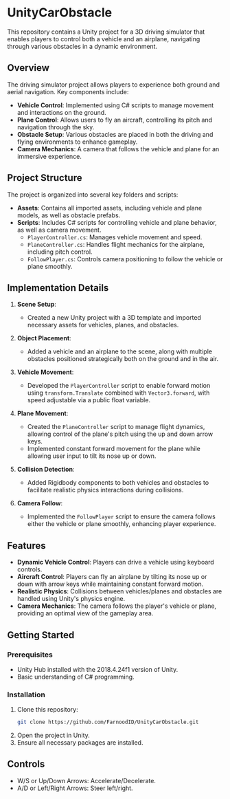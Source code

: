 # UnityCarObstacle

This repository contains a Unity project for a 3D driving simulator that enables players to control both a vehicle and an airplane, navigating through various obstacles in a dynamic environment.

## Overview

The driving simulator project allows players to experience both ground and aerial navigation. Key components include:

- **Vehicle Control**: Implemented using C# scripts to manage movement and interactions on the ground.
- **Plane Control**: Allows users to fly an aircraft, controlling its pitch and navigation through the sky.
- **Obstacle Setup**: Various obstacles are placed in both the driving and flying environments to enhance gameplay.
- **Camera Mechanics**: A camera that follows the vehicle and plane for an immersive experience.

## Project Structure

The project is organized into several key folders and scripts:

- **Assets**: Contains all imported assets, including vehicle and plane models, as well as obstacle prefabs.
- **Scripts**: Includes C# scripts for controlling vehicle and plane behavior, as well as camera movement.
  - `PlayerController.cs`: Manages vehicle movement and speed.
  - `PlaneController.cs`: Handles flight mechanics for the airplane, including pitch control.
  - `FollowPlayer.cs`: Controls camera positioning to follow the vehicle or plane smoothly.

## Implementation Details

1. **Scene Setup**:
   - Created a new Unity project with a 3D template and imported necessary assets for vehicles, planes, and obstacles.

2. **Object Placement**:
   - Added a vehicle and an airplane to the scene, along with multiple obstacles positioned strategically both on the ground and in the air.

3. **Vehicle Movement**:
   - Developed the `PlayerController` script to enable forward motion using `transform.Translate` combined with `Vector3.forward`, with speed adjustable via a public float variable.

4. **Plane Movement**:
   - Created the `PlaneController` script to manage flight dynamics, allowing control of the plane's pitch using the up and down arrow keys.
   - Implemented constant forward movement for the plane while allowing user input to tilt its nose up or down.

5. **Collision Detection**:
   - Added Rigidbody components to both vehicles and obstacles to facilitate realistic physics interactions during collisions.

6. **Camera Follow**:
   - Implemented the `FollowPlayer` script to ensure the camera follows either the vehicle or plane smoothly, enhancing player experience.


## Features

- **Dynamic Vehicle Control**: Players can drive a vehicle using keyboard controls.
- **Aircraft Control**: Players can fly an airplane by tilting its nose up or down with arrow keys while maintaining constant forward motion.
- **Realistic Physics**: Collisions between vehicles/planes and obstacles are handled using Unity's physics engine.
- **Camera Mechanics**: The camera follows the player's vehicle or plane, providing an optimal view of the gameplay area.

## Getting Started

### Prerequisites
- Unity Hub installed with the 2018.4.24f1 version of Unity.
- Basic understanding of C# programming.

### Installation
1. Clone this repository:
   ```bash
   git clone https://github.com/FarnoodID/UnityCarObstacle.git
   ```
2. Open the project in Unity.
3. Ensure all necessary packages are installed.

## Controls
- W/S or Up/Down Arrows: Accelerate/Decelerate.
- A/D or Left/Right Arrows: Steer left/right.
